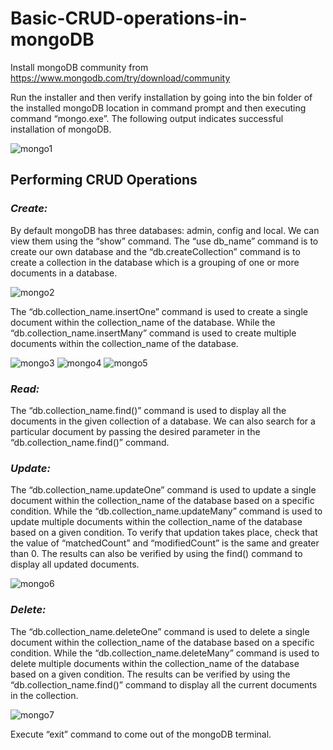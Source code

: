 # Basic-CRUD-operations-in-mongoDB #

Install mongoDB community from https://www.mongodb.com/try/download/community 

Run the installer and then verify installation by going into the bin folder of the installed mongoDB location in command prompt and then executing command “mongo.exe”. The following output indicates successful installation of mongoDB.

![mongo1](https://user-images.githubusercontent.com/54772502/97082378-d4d18000-1626-11eb-8d43-a58700fb9390.PNG)

## Performing CRUD Operations ##

### *Create:* ###

By default mongoDB has three databases: admin, config and local. We can view them using the “show” command. The “use db_name” command is to create our own database and the “db.createCollection” command is to create a collection in the database which is a grouping of one or more documents in a database.

![mongo2](https://user-images.githubusercontent.com/54772502/97082490-c9328900-1627-11eb-9013-27555d3a3323.PNG)

The “db.collection_name.insertOne” command is used to create a single document within the collection_name of the database. While the “db.collection_name.insertMany” command is used to create multiple documents within the collection_name of the database.

![mongo3](https://user-images.githubusercontent.com/54772502/97082527-0a2a9d80-1628-11eb-8865-b20eb1c808d3.PNG)
![mongo4](https://user-images.githubusercontent.com/54772502/97082531-0e56bb00-1628-11eb-91bc-f8f2ff053fa3.PNG)
![mongo5](https://user-images.githubusercontent.com/54772502/97082532-0eef5180-1628-11eb-8854-306afc037091.PNG)

### *Read:* ###

The “db.collection_name.find()” command is used to display all the documents in the given collection of a database. We can also search for a particular document by passing the desired parameter in the “db.collection_name.find()” command.

### *Update:* ###

The “db.collection_name.updateOne” command is used to update a single document within the collection_name of the database based on a specific condition. While the “db.collection_name.updateMany” command is used to update multiple documents within the collection_name of the database based on a given condition. To verify that updation takes place, check that the value of “matchedCount” and “modifiedCount” is the same and greater than 0. The results can also be verified by using the find() command to display all updated documents.

![mongo6](https://user-images.githubusercontent.com/54772502/97082579-6a214400-1628-11eb-97d6-d84e4dfc4f5d.PNG)

### *Delete:* ###

The “db.collection_name.deleteOne” command is used to delete a single document within the collection_name of the database based on a specific condition. While the “db.collection_name.deleteMany” command is used to delete multiple documents within the collection_name of the database based on a given condition. The results can be verified by using the “db.collection_name.find()” command to display all the current documents in the collection.

![mongo7](https://user-images.githubusercontent.com/54772502/97082614-9fc62d00-1628-11eb-9e06-57dc5750a1be.PNG)

Execute “exit” command to come out of the mongoDB terminal. 
